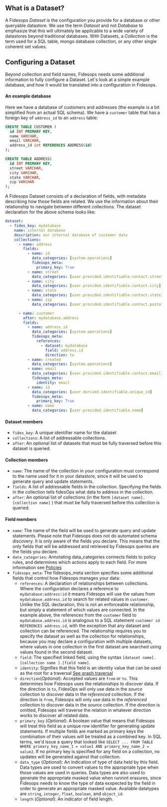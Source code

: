## What is a Dataset?

A Fidesops _Dataset_ is the configuration you provide for a database or other queryable datastore. We use the term _Dataset_ and not _Database_ to emphasize that this will ultimately be applicable to a wide variety of datastores beyond traditional databases. With Datasets, a _Collection_ is the term used for a SQL table, mongo database collection, or any other single coherent set values.

## Configuring a Dataset

Beyond collection and field names, Fidesops needs some additional information to fully configure a Dataset. Let's look at a simple example database, and how it would be translated into a configuration in Fidesops.

#### An example database
Here we have a database of customers and addresses (the example is a bit simplified from an actual SQL schema). We have a `customer` table that has a foreign key of `address_id` to an `address` table:

``` sql
CREATE TABLE CUSTOMER (
  id INT PRIMARY KEY,
  name VARCHAR,
  email VARCHAR,
  address_id int REFERENCES ADDRESS(id)
);

CREATE TABLE ADDRESS(
  id INT PRIMARY KEY,
  street VARCHAR,
  city VARCHAR,
  state VARCHAR,
  zip VARCHAR
);
```

A Fidesops Dataset consists of a declaration of fields, with metadata describing how those fields are related. We use the information about their relationship to navigate between different collections. The dataset declaration for the above schema looks like:

``` yaml
dataset:
  - fides_key: mydatabase
    name: internal database
    description: our internal database of customer data
    collections:
      - name: address
        fields:
          - name: id
            data_categories: [system.operations]
            fidesops_meta:
              primary_key: True
          - name: street
            data_categories: [user.provided.identifiable.contact.street]
          - name: city
            data_categories: [user.provided.identifiable.contact.city]
          - name: state
            data_categories: [user.provided.identifiable.contact.state]
          - name: zip
            data_categories: [user.provided.identifiable.contact.postal_code]

      - name: customer
        after: mydatabase.address
        fields:
          - name: address_id
            data_categories: [system.operations]
            fidesops_meta:
              references:
                - dataset: mydatabase
                  field: address.id
                  direction: to
          - name: created
            data_categories: [system.operations]
          - name: email
            data_categories: [user.provided.identifiable.contact.email]
            fidesops_meta:
              identity: email
          - name: id
            data_categories: [user.derived.identifiable.unique_id]
            fidesops_meta:
              primary_key: True
          - name: name
            data_categories: [user.provided.identifiable.name]
```

#### Dataset members

- `fides_key`: A unique identifier name for the dataset
- `collections`: A list of addressable collections.
- `after`: An optional list of datasets that must be fully traversed before this dataset is queried.

#### Collection members

- `name`: The name of the collection in your configuration must correspond to the name used for it in your datastore, since it will be used to generate query and update statements.
- `fields`: A list of addressable fields in the collection. Specifying the fields in the collection tells fidesOps what data to address in the collection.
- `after`: An optional list of  collections (in the form `[dataset name].[collection name]` ) that must be fully traversed before this collection is queried.

#### Field members

- `name`: The name of the field will be used to generate query and update statements. Please note that Fidesops does not do automated schema discovery. It is only aware of the fields you declare. This means that the only fields that will be addressed and retrieved by Fidesops queries are the fields you declare.
- `data_categories`: Annotating data\_categories connects fields to policy rules, and determines which actions apply to each field. For more information see [Policies](policies.md)
- `fidesops_meta`: The fidesops\_meta section specifies some additional fields that control how Fidesops manages your data:
	- `references`:  A declaration of relationships between collections. Where the configuration declares a reference to `mydatabase:address:id` it means Fidesops will use the values from `mydatabase.address.id` to search for related values in `customer`. Unlike the SQL declaration, this is not an enforceable relationship, but simply a statement of which values are connected.  In the example above, the references from the `customer` field to `mydatabase.address.id` is analogous to a SQL statement `customer id REFERENCES address.id`, with the exception that any dataset and collection can be referenced. The relationship requires you to specify the dataset as well as the collection for relationships, because you may declare a configuration with multiple datasets, where values in one collection in the first dataset are searched using values found in the second dataset.
	- `field`: The specified linked field, using the syntax `[dataset name].[collection name ].[field name]`.
	- `identity`: Signifies that this field is an identity value that can be used as the root for a traversal [See graph traversal](query_execution.md)
	- `direction`(_Optional_): Accepted values are `from` or `to`. This determines how Fidesops uses the relationships to discover data. If the direction is `to`, FidesOps will only use data in the _source_ collection to discover data in the _referenced_ collection. If the direction is `from`, Fidesops will only use data in the _referenced_ collection to discover data in the _source_ collection. If the direction is omitted, Fidesops will traverse the relation in whatever direction works to discover all related data.
	- `primary_key` (_Optional_): A boolean value that means that Fidesops will treat this field as a unique row identifier for generating update statements. If multiple fields are marked as primary keys the combination of their values will be treated as a combined key. In SQL terms, we'd issue a query that looked like `SELECT ... FROM TABLE WHERE primary_key_name_1 = value1 AND primary_key_name_2 = value2`. If no primary key is specified for any field on a collection, no updates will be generated against that collection.
	- `data_type` (_Optional_): An indication of type of data held by this field. Data types are used to convert values to the appropriate type when those values are used in queries. Data types are also used to generate the appropriate masked value when runnint erasures, since Fidesops needs to know the type of data exxpected by the field in order to generate an appropriate masked value. Available datatypes are `string`, `integer`, `float`, `boolean`, and `object_id`.
	- `length` (_Optional_): An indicator of field length.
 
